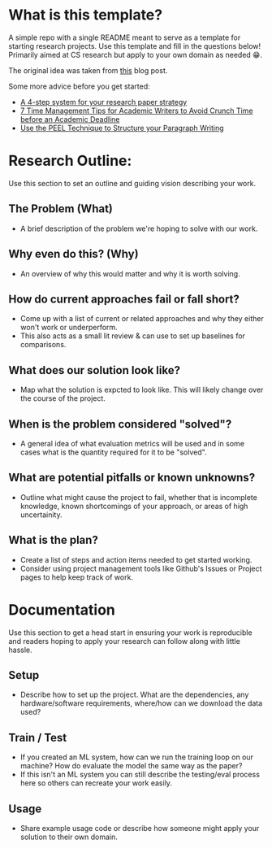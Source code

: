 # What is this template?
A simple repo with a single README meant to serve as a template for starting research projects. Use this template and fill in the questions below! Primarily aimed at CS research but apply to your own domain as needed 😁.

The original idea was taken from [this](https://medium.com/@marcotcr/organizing-and-evaluating-research-ideas-e137637b599e) blog post.

Some more advice before you get started:
- [A 4-step system for your research paper strategy](https://www.youtube.com/watch?v=cxVi-uAM9_A)
- [7 Time Management Tips for Academic Writers to Avoid Crunch Time before an Academic Deadline](https://www.youtube.com/watch?v=i1rTxi5Wfc4)
- [Use the PEEL Technique to Structure your Paragraph Writing](https://www.youtube.com/watch?v=ErmYTPN23YI)

# Research Outline:
Use this section to set an outline and guiding vision describing your work. 
## The Problem (What)
- A brief description of the problem we're hoping to solve with our work.

## Why even do this? (Why)
- An overview of why this would matter and why it is worth solving.

## How do current approaches fail or fall short?
- Come up with a list of current or related approaches and why they either won't work or underperform.
- This also acts as a small lit review & can use to set up baselines for comparisons.

## What does our solution look like?
- Map what the solution is expcted to look like. This will likely change over the course of the project.

## When is the problem considered "solved"?
- A general idea of what evaluation metrics will be used and in some cases what is the quantity required for it to be "solved".

## What are potential pitfalls or known unknowns?
- Outline what might cause the project to fail, whether that is incomplete knowledge, known shortcomings of your approach, or areas of high uncertainity. 

## What is the plan?
- Create a list of steps and action items needed to get started working.
- Consider using project management tools like Github's Issues or Project pages to help keep track of work. 

# Documentation
Use this section to get a head start in ensuring your work is reproducible and readers hoping to apply your research can follow along with little hassle. 

## Setup
- Describe how to set up the project. What are the dependencies, any hardware/software requirements, where/how can we download the data used?

## Train / Test
- If you created an ML system, how can we run the training loop on our machine? How do evaluate the model the same way as the paper?
- If this isn't an ML system you can still describe the testing/eval process here so others can recreate your work easily. 

## Usage
- Share example usage code or describe how someone might apply your solution to their own domain. 
